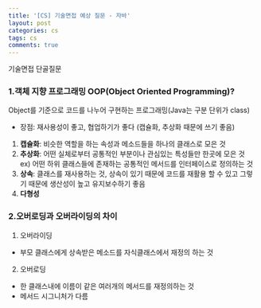 ```yaml
---
title: '[CS] 기술면접 예상 질문 - 자바'
layout: post
categories: cs
tags: cs
comments: true
---
```


기술면접 단골질문

### 1.객체 지향 프로그래밍 OOP(Object Oriented Programming)?
Object를 기준으로 코드를 나누어 구현하는 프로그래밍(Java는 구분 단위가 class)
- 장점: 재사용성이 좋고, 협업하기가 좋다 (캡슐화, 추상화 때문에 쓰기 좋음)  

1) **캡슐화**: 비슷한 역할을 하는 속성과 메소드들을 하나의 클래스로 모은 것  
2) **추상화**: 어떤 실체로부터 공통적인 부분이나 관심있는 특성들만 한곳에 모은 것  
  ex) 어떤 하위 클래스들에 존재하는 공통적인 메서드를 인터페이스로 정의하는 것  
3) **상속**: 클래스를 재사용하는 것, 상속이 있기 때문에 코드를 재활용 할 수 있고 그렇기 때문에 생산성이 높고 유지보수하기 좋음  
4) **다형성**

### 2.오버로딩과 오버라이딩의 차이
1) 오버라이딩
 - 부모 클래스에게 상속받은 메소드를 자식클래스에서 재정의 하는 것  

2) 오버로딩
 - 한 클래스내에 이름이 같은 여러개의 메서드를 재정의하는 것
 - 메서드 시그니처가 다름